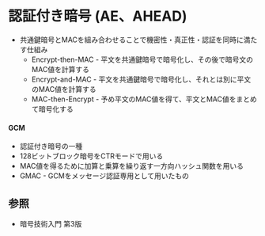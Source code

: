 # 認証付き暗号 (AE、AHEAD)
- 共通鍵暗号とMACを組み合わせることで機密性・真正性・認証を同時に満たす仕組み
  - Encrypt-then-MAC - 平文を共通鍵暗号で暗号化し、その後で暗号文のMAC値を計算する
  - Encrypt-and-MAC - 平文を共通鍵暗号で暗号化し、それとは別に平文のMAC値を計算する
  - MAC-then-Encrypt - 予め平文のMAC値を得て、平文とMAC値をまとめて暗号化する

#### GCM
- 認証付き暗号の一種
- 128ビットブロック暗号をCTRモードで用いる
- MAC値を得るために加算と乗算を繰り返す一方向ハッシュ関数を用いる
- GMAC - GCMをメッセージ認証専用として用いたもの

## 参照
- 暗号技術入門 第3版
